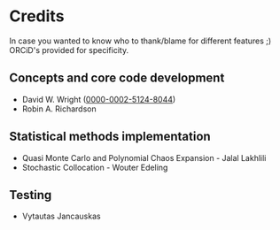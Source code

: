 # Credits

In case you wanted to know who to thank/blame for different features ;)
ORCiD's provided for specificity.

## Concepts and core code development

*   David W. Wright ([0000-0002-5124-8044](https://orcid.org/0000-0002-5124-8044))
*   Robin A. Richardson

## Statistical methods implementation

*  Quasi Monte Carlo and Polynomial Chaos Expansion - Jalal Lakhlili
*  Stochastic Collocation - Wouter Edeling

## Testing 

*  Vytautas Jancauskas
